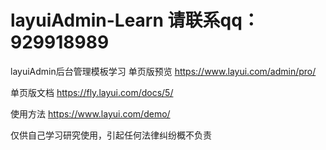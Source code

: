 # layuiAdmin-Learn  请联系qq：929918989
layuiAdmin后台管理模板学习
单页版预览
https://www.layui.com/admin/pro/

单页版文档
https://fly.layui.com/docs/5/

使用方法
https://www.layui.com/demo/

仅供自己学习研究使用，引起任何法律纠纷概不负责
